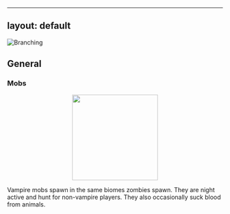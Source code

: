  
---
layout: default
---

![Branching](https://teamlapen.github.io/Vampirism/img/vampirism-title2.png)

## General
### Mobs
<p style="text-align:center;"><img src="https://teamlapen.github.io/Vampirism/img/vampires.jpg" width="200px"/></p>
Vampire mobs spawn in the same biomes zombies spawn. They are night active and hunt for non-vampire players. They also occasionally suck blood from animals.

